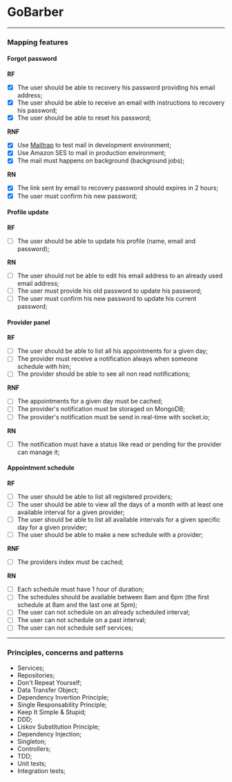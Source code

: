 # GoBarber

---
### Mapping features
#### Forgot password
**RF**
- [x] The user should be able to recovery his password providing his email address;
- [x] The user should be able to receive an email with instructions to recovery his password;
- [x] The user should be able to reset his password;

**RNF**
- [x] Use [Mailtrap](https://mailtrap.io/) to test mail in development environment;
- [x] Use Amazon SES to mail in production environment;
- [x] The mail must happens on background (background jobs);

**RN**
- [x] The link sent by email to recovery password should expires in 2 hours;
- [x] The user must confirm his new password;

#### Profile update
**RF**
- [ ] The user should be able to update his profile (name, email and password);

**RN**
- [ ] The user should not be able to edit his email address to an already used email address;
- [ ] The user must provide his old password to update his password;
- [ ] The user must confirm his new password to update his current password;

#### Provider panel
**RF**
- [ ] The user should be able to list all his appointments for a given day;
- [ ] The provider must receive a notification always when someone schedule with him;
- [ ] The provider should be able to see all non read notifications;

**RNF**
- [ ] The appointments for a given day must be cached;
- [ ] The provider's notification must be storaged on MongoDB;
- [ ] The provider's notification must be send in real-time with socket.io;

**RN**
- [ ] The notification must have a status like read or pending for the provider can manage it;

#### Appointment schedule
**RF**
- [ ] The user should be able to list all registered providers;
- [ ] The user should be able to view all the days of a month with at least one available interval for a given provider;
- [ ] The user should be able to list all available intervals for a given specific day for a given provider;
- [ ] The user should be able to make a new schedule with a provider;

**RNF**
- [ ] The providers index must be cached;

**RN**
- [ ] Each schedule must have 1 hour of duration;
- [ ] The schedules should be available between 8am and 6pm (the first schedule at 8am and the last one at 5pm);
- [ ] The user can not schedule on an already scheduled interval;
- [ ] The user can not schedule on a past interval;
- [ ] The user can not schedule self services;

---
### Principles, concerns and patterns
- Services;
- Repositories;
- Don't Repeat Yourself;
- Data Transfer Object;
- Dependency Invertion Principle;
- Single Responsability Principle;
- Keep It Simple & Stupid;
- DDD;
- Liskov Substitution Principle;
- Dependency Injection;
- Singleton;
- Controllers;
- TDD;
- Unit tests;
- Integration tests;
